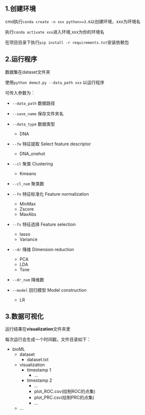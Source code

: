 1.创建环境
-
cmd执行`conda create -n xxx python==3.6`以创建环境，xxx为环境名

执行`conda activate xxx`进入环境,xxx为你的环境名

在项目目录下执行`pip install -r requirements.txt`安装依赖包

2.运行程序
-
数据集在dataset文件夹

使用`python demo3.py --data_path xxx`  以运行程序

可传入参数为：

* `--data_path` 数据路径

* `--save_name` 保存文件夹名

* `--data_type` 数据类型
  - DNA

* `--fe` 特征提取 Select feature descriptor
  - DNA_onehot

* `--cl` 聚类 Clustering
  - Kmeans

* `--cl_num` 聚类数

* `--fn` 特征标准化 Feature normalization
  - MinMax
  - Zscore
  - MaxAbs

* `--fs` 特征选择 Feature selection
  - lasso
  - Variance

* `--dr` 降维 Dimension reduction
  - PCA
  - LDA
  - Tsne

* `--dr_num` 降维数

* `--model` 回归模型 Model construction
  - LR

3.数据可视化
-
运行结果在**visualization**文件夹里

每次运行会生成一个时间戳，文件目录如下：

- bioML
  - dataset
    - dataset.txt
  - visualization 
    - timestamp 1
      - ...
    - timestamp 2
      - ...
      - plot_ROC.csv(绘制ROC的点集)
      - plot_PRC.csv(绘制PRC的点集)
      - ...
  - ...